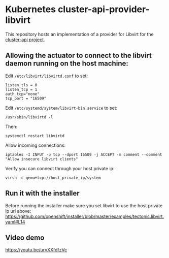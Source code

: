 
# Kubernetes cluster-api-provider-libvirt

This repository hosts an implementation of a provider for Libvirt for the [cluster-api project](https://sigs.k8s.io/cluster-api).

## Allowing the actuator to connect to the libvirt daemon running on the host machine:

Edit `/etc/libvirt/libvirtd.conf` to set:
```
listen_tls = 0
listen_tcp = 1
auth_tcp="none"
tcp_port = "16509"
```

Edit `/etc/systemd/system/libvirt-bin.service` to set:
```
/usr/sbin/libvirtd -l
```
Then:
```
systemctl restart libvirtd
```

Allow incoming connections:
```
iptables -I INPUT -p tcp --dport 16509 -j ACCEPT -m comment --comment "Allow insecure libvirt clients"
```

Verify you can connect through your host private ip:
```
virsh -c qemu+tcp://host_private_ip/system
```

## Run it with the installer
Before running the installer make sure you set libvirt to use the host private ip uri above:
https://github.com/openshift/installer/blob/master/examples/tectonic.libvirt.yaml#L14

## Video demo
https://youtu.be/urvXXfdfzVc

